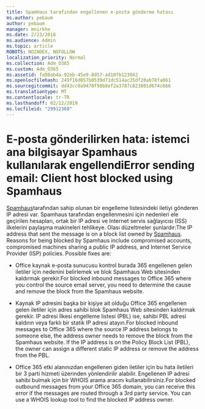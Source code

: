 ```yaml
---
title: SpamHaus tarafından engellenen e-posta gönderme hatası
ms.author: pebaum
author: pebaum
manager: mnirkhe
ms.date: 2/23/2018
ms.audience: Admin
ms.topic: article
ROBOTS: NOINDEX, NOFOLLOW
localization_priority: Normal
ms.collection: Adm_O365
ms.custom: Adm_O365
ms.assetid: fa98ab4a-92eb-45e9-8d57-ad10fb123042
ms.openlocfilehash: 249f16d057b0539d71dc514ac35df28ab78fa061
ms.sourcegitcommit: dd43cc0a9470f98b8ef2a3787c823801d674c666
ms.translationtype: MT
ms.contentlocale: tr-TR
ms.lasthandoff: 02/12/2019
ms.locfileid: "29912368"
---
```

# <a name="error-sending-email-client-host-blocked-using-spamhaus"></a><span data-ttu-id="ad152-102">E-posta gönderilirken hata: istemci ana bilgisayar Spamhaus kullanılarak engellendi</span><span class="sxs-lookup"><span data-stu-id="ad152-102">Error sending email: Client host blocked using Spamhaus</span></span>

<span data-ttu-id="ad152-p101">[Spamhaus](https://go.microsoft.com/fwlink/p/?linkid=123245)tarafından sahip olunan bir engelleme listesindeki iletiyi gönderen IP adresi var. Spamhaus tarafından engellenmesini için nedenleri ele geçirilen hesapları, ortak bir IP adresi ve Internet servis sağlayıcısı (ISS) ilkelerini paylaşma makineleri tehlikeye. Olası düzeltmeler şunlardır:</span><span class="sxs-lookup"><span data-stu-id="ad152-p101">The IP address that sent the message is on a block list owned by [Spamhaus](https://go.microsoft.com/fwlink/p/?linkid=123245). Reasons for being blocked by Spamhaus include compromised accounts, compromised machines sharing a public IP address, and Internet Service Provider (ISP) policies. Possible fixes are:</span></span>
  
- <span data-ttu-id="ad152-106">Office kaynak e-posta sunucusu kontrol burada 365 engellenen gelen iletiler için nedenini belirlemek ve blok Spamhaus Web sitesinden kaldırmak gerekir.</span><span class="sxs-lookup"><span data-stu-id="ad152-106">For blocked inbound messages to Office 365 where you control the source email server, you need to determine the cause and remove the block from the Spamhaus website.</span></span>
    
- <span data-ttu-id="ad152-p102">Kaynak IP adresini başka bir kişiye ait olduğu Office 365 engellenen gelen iletiler için adres sahibi blok Spamhaus Web sitesinden kaldırmak gerekir. IP adresi İlkesi engelleme listesi (PBL) ise, sahibi PBL adresi kaldırın veya farklı bir statik IP adresi atayın.</span><span class="sxs-lookup"><span data-stu-id="ad152-p102">For blocked inbound messages to Office 365 where the source IP address belongs to someone else, the address owner needs to remove the block from the Spamhaus website. If the IP address is on the Policy Block List (PBL), the owner can assign a different static IP address or remove the address from the PBL.</span></span>
    
- <span data-ttu-id="ad152-p103">Office 365 etki alanınızdan engellenen giden iletiler için bu hata iletileri bir 3 parti hizmeti üzerinden yönlendirilir alabilir. Engellenen IP adresi sahibi bulmak için bir WHOIS arama aracını kullanabilirsiniz.</span><span class="sxs-lookup"><span data-stu-id="ad152-p103">For blocked outbound messages from your Office 365 domain, you can receive this error if the messages are routed through a 3rd party service. You can use a WHOIS lookup tool to find the blocked IP address owner.</span></span>
    

